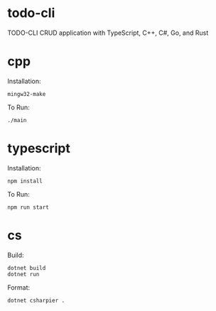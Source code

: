 # todo-cli

TODO-CLI CRUD application with TypeScript, C++, C#, Go, and Rust

# cpp

Installation:

```
mingw32-make
```

To Run:

```
./main
```

# typescript

Installation:

```
npm install
```

To Run:

```
npm run start
```

# cs

Build:

```
dotnet build
dotnet run
```

Format:

```
dotnet csharpier .
```
